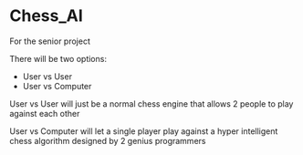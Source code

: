 # Chess_AI
For the senior project


There will be two options:
- User vs User
- User vs Computer

User vs User will just be a normal chess engine that allows 2 people to play against each other

User vs Computer will let a single player play against a hyper intelligent chess algorithm designed by 2 genius programmers
